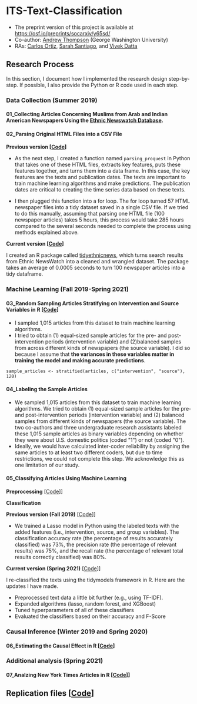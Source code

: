 # ITS-Text-Classification

- The preprint version of this project is available at https://osf.io/preprints/socarxiv/y65sd/
- Co-author: [Andrew Thompson](https://sites.northwestern.edu/athompson/) (George Washington University)
- RAs: [Carlos Ortiz](https://www.linkedin.com/in/carlosortizdev/), [Sarah Santiago](https://www.linkedin.com/in/sarah-santiago-7a297b18a/), and [Vivek Datta](https://www.linkedin.com/in/vivek-datta/)

## Research Process

In this section, I document how I implemented the research design step-by-step. If possible, I also provide the Python or R code used in each step.

### Data Collection (Summer 2019)

#### 01_Collecting Articles Concerning Muslims from Arab and Indian American Newspapers Using the [Ethnic Newswatch Database](https://www.proquest.com/products-services/ethnic_newswatch.html).

#### 02_Parsing Original HTML Files into a CSV File

**Previous version [[Code](https://github.com/jaeyk/ITS-Text-Classification/blob/master/code/02_html_parsing.ipynb)]**

- As the next step, I created a function named `parsing_proquest` in Python that takes one of these HTML files, extracts key features, puts these features together, and turns them into a data frame. In this case, the key features are the texts and publication dates. The texts are important to train machine learning algorithms and make predictions. The publication dates are critical to creating the time series data based on these texts.

- I then plugged this function into a for loop. The for loop turned 57 HTML newspaper files into a tidy dataset saved in a single CSV file. If we tried to do this manually, assuming that parsing one HTML file (100 newspaper articles) takes 5 hours, this process would take 285 hours compared to the several seconds needed to complete the process using methods explained above.

**Current version [[Code](https://jaeyk.github.io/tidyethnicnews/)]**

I created an R package called [tidyethnicnews](https://jaeyk.github.io/tidyethnicnews/), which turns search results from Ethnic NewsWatch into a cleaned and wrangled dataset. The package takes an average of 0.0005 seconds to turn 100 newspaper articles into a tidy dataframe.

### Machine Learning (Fall 2019-Spring 2021)

#### 03_Random Sampling Articles Stratifying on Intervention and Source Variables in R [[Code](https://github.com/jaeyk/ITS-Text-Classification/blob/master/code/03_sampling.Rmd)]

- I sampled 1,015 articles from this dataset to train machine learning algorithms.
- I tried to obtain (1) equal-sized sample articles for the pre- and post-intervention periods (intervention variable) and (2)balanced samples from across different kinds of newspapers (the source variable). I did so because I assume that **the variances in these variables matter in training the model and making accurate predictions**.

`sample_articles <- stratified(articles, c("intervention", "source"), 120)`

#### 04_Labeling the Sample Articles

- We sampled 1,015 articles from this dataset to train machine learning algorithms. We tried to obtain (1) equal-sized sample articles for the pre- and post-intervention periods (intervention variable) and (2) balanced samples from different kinds of newspapers (the source variable). The two co-authors and three undergraduate research assistants labeled these 1,015 sample articles as binary variables depending on whether they were about U.S. domestic politics (coded "1") or not (coded "0").
- Ideally, we would have calculated inter-coder reliability by assigning the same articles to at least two different coders, but due to time restrictions, we could not complete this step. We acknowledge this as one limitation of our study.

#### 05_Classifying Articles Using Machine Learning 

**Preprocessing** [[Code](https://github.com/jaeyk/ITS-Text-Classification/blob/master/code/05_01_preprocessing_text.ipynb)]]

**Classification**

**Previous version (Fall 2019)** [[Code](https://github.com/jaeyk/ITS-Text-Classification/blob/master/code/05_02_classifying_text.ipynb)]]

- We trained a Lasso model in Python using the labeled texts with the added features (i.e., intervention, source, and group variables). The classification accuracy rate (the percentage of results accurately classified) was 73%, the precision rate (the percentage of relevant results) was 75%, and the recall rate (the percentage of relevant total results correctly classified) was 80%.

**Current version (Spring 2021)** [[Code](https://github.com/jaeyk/ITS-Text-Classification/blob/master/code/05_02_classifying_text.Rmd)]]

I re-classified the texts using the tidymodels framework in R. Here are the updates I have made.

- Preprocessed text data a little bit further (e.g., using TF-IDF).
- Expanded algorithms (lasso, random forest, and XGBoost)
- Tuned hyperparameters of all of these classifiers
- Evaluated the classifiers based on their accuracy and F-Score

### Causal Inference (Winter 2019 and Spring 2020)

#### 06_Estimating the Causal Effect in R [[Code](https://github.com/jaeyk/ITS-Text-Classification/blob/master/code/06_causal_inference.Rmd)]

### Additional analysis (Spring 2021)

#### 07_Analzing New York Times Articles in R [[Code](https://github.com/jaeyk/ITS-Text-Classification/blob/master/code/07_additional_text_analysis.Rmd)]]

## Replication files [[Code](https://github.com/jaeyk/ITS-Text-Classification/blob/master/code/replication.r)]

